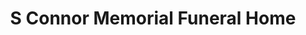 ---
title: "S Connor Memorial Funeral Home"
url: /farmville/s-connor-memorial-funeral-home/
shop: Bestattungen
---